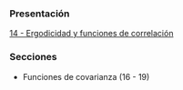 ### Presentación

[14 - Ergodicidad y funciones de correlación](https://www.overleaf.com/read/zxthcgbwqyvb#7e1aed)

### Secciones
- Funciones de covarianza (16 - 19)